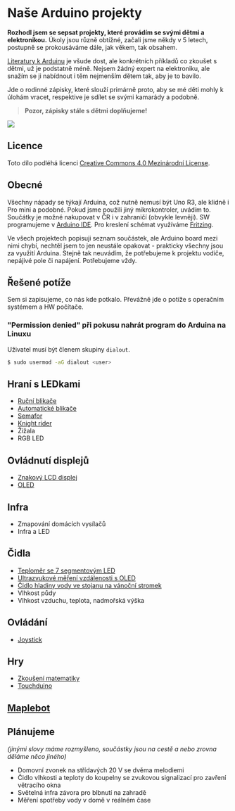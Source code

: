 # Naše Arduino projekty
**Rozhodl jsem se sepsat projekty, které provádím se svými dětmi a elektronikou.** Úkoly jsou různě obtížné, začali jsme někdy v 5 letech, postupně se prokousáváme dále, jak věkem, tak obsahem.

[Literatury k Arduinu](https://arduino.cz/tag/ebook/) je všude dost, ale konkrétních příkladů co zkoušet s dětmi, už je podstatně méně. Nejsem žádný expert na elektroniku, ale snažím se ji nabídnout i těm nejmenším dětem tak, aby je to bavilo.

Jde o rodinné zápisky, které slouží primárně proto, aby se mé děti mohly k úlohám vracet, respektive je sdílet se svými kamarády a podobně.

> **Pozor, zápisky stále s dětmi doplňujeme!**

![](uvod.jpg)

## Licence

Toto dílo podléhá licenci [Creative Commons 4.0 Mezinárodní License](http://creativecommons.org/licenses/by/4.0/).

## Obecné 
Všechny nápady se týkají Arduina, což nutně nemusí být Uno R3, ale klidně i Pro mini a podobné. Pokud jsme použili jiný mikrokontroler, uvádím to. Součátky je možné nakupovat v ČR i v zahraničí (obvykle levněji). SW programujeme v [Arduino IDE](https://www.arduino.cc/en/main/software). Pro kreslení schémat využíváme [Fritzing](http://fritzing.org).

Ve všech projektech popisuji seznam součástek, ale Arduino board mezi nimi chybí, nechtěl jsem to jen neustále opakovat - prakticky všechny jsou za využití Arduina. Stejně tak neuvádím, že potřebujeme k projektu vodiče, nepájivé pole či napájení. Potřebujeme vždy.

## Řešené potíže
Sem si zapisujeme, co nás kde potkalo. Převážně jde o potíže s operačním systémem a HW počítače.

### "Permission denied" při pokusu nahrát program do Arduina na Linuxu
Uživatel musí být členem skupiny `dialout`.
``` bash
$ sudo usermod -aG dialout <user>
```

## Hraní s LEDkami
* [Ruční blikače](rucni_blikace/rucni_blikace.md)
* [Automatické blikače](automaticke_blikace/automaticke_blikace.md)
* [Semafor](semafor/semafor.md)
* [Knight rider](knight_rider/knight_rider.md)
* Žížala
* RGB LED

## Ovládnutí displejů
* [Znakový LCD displej](lcd/lcd.md)
* [OLED](oled/oled.md)

## Infra
* Zmapování domácích vysílačů
* Infra a LED

## Čidla
* [Teploměr se 7 segmentovým LED](teplomer/teplomer.md)
* [Ultrazvukové měření vzdálenosti s OLED](meric_vzdalenosti/meric_vzdalenosti.md)
* [Čidlo hladiny vody ve stojanu na vánoční stromek](meric_stromku/meric_stromku.md)
* Vlhkost půdy
* Vlhkost vzduchu, teplota, nadmořská výška

## Ovládání
* [Joystick](joystick/joystick.md)

## Hry
* [Zkoušení matematiky](infra_matika/infra_matika.md)
* [Touchduino](touchduino/touchduino.md)

## [Maplebot](maplebot/maplebot.md)

## Plánujeme
_(jinými slovy máme rozmyšleno, součástky jsou na cestě a nebo zrovna děláme něco jiného)_
* Domovní zvonek na střídavých 20&nbsp;V se dvěma melodiemi
* Čidlo vlhkosti a teploty do koupelny se zvukovou signalizací pro zavření větracího okna
* Světelná infra závora pro blbnutí na zahradě
* Měření spotřeby vody v domě v reálném čase
